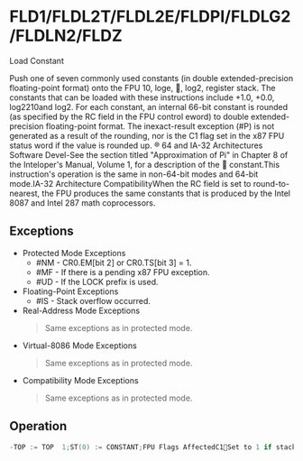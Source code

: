 # FLD1/FLDL2T/FLDL2E/FLDPI/FLDLG2/FLDLN2/FLDZ

Load Constant

Push one of seven commonly used constants (in double extended-precision floating-point format) onto the FPU 10, loge, , log2, register stack.
The constants that can be loaded with these instructions include +1.0, +0.0, log2210and log2.
For each constant, an internal 66-bit constant is rounded (as specified by the RC field in the FPU control eword) to double extended-precision floating-point format.
The inexact-result exception (#P) is not generated as a result of the rounding, nor is the C1 flag set in the x87 FPU status word if the value is rounded up.
® 64 and IA-32 Architectures Software Devel-See the section titled "Approximation of Pi" in Chapter 8 of the Inteloper's Manual, Volume 1, for a description of the  constant.This instruction's operation is the same in non-64-bit modes and 64-bit mode.IA-32 Architecture CompatibilityWhen the RC field is set to round-to-nearest, the FPU produces the same constants that is produced by the Intel 8087 and Intel 287 math coprocessors.

## Exceptions

- Protected Mode Exceptions
  - #NM - CR0.EM[bit 2] or CR0.TS[bit 3] = 1.
  - #MF - If there is a pending x87 FPU exception.
  - #UD - If the LOCK prefix is used.
- Floating-Point Exceptions
  - #IS - Stack overflow occurred.
- Real-Address Mode Exceptions
  > Same exceptions as in protected mode.
- Virtual-8086 Mode Exceptions
  > Same exceptions as in protected mode.
- Compatibility Mode Exceptions
  > Same exceptions as in protected mode.

## Operation

```C
-TOP := TOP  1;ST(0) := CONSTANT;FPU Flags AffectedC1Set to 1 if stack overflow occurred; otherwise, set to 0.C0, C2, C3 Undefined.
```
